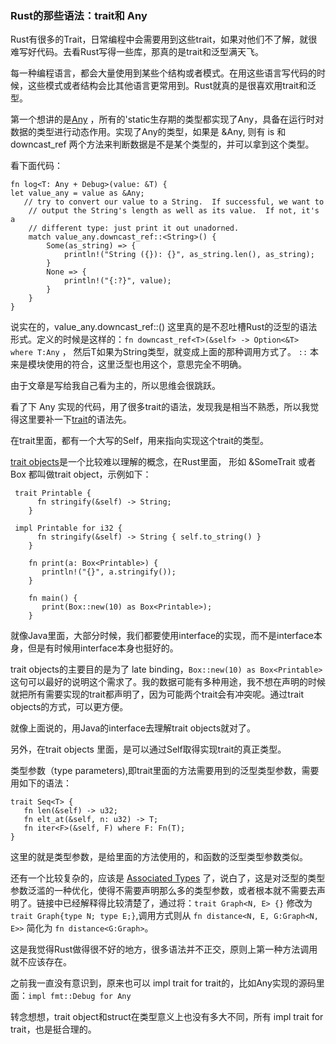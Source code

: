 ﻿### Rust的那些语法：trait和 Any

Rust有很多的Trait，日常编程中会需要用到这些trait，如果对他们不了解，就很难写好代码。去看Rust写得一些库，那真的是trait和泛型满天飞。

每一种编程语言，都会大量使用到某些个结构或者模式。在用这些语言写代码的时候，这些模式或者结构会比其他语言更常用到。Rust就真的是很喜欢用trait和泛型。

第一个想讲的是[Any][1] ，所有的'static生存期的类型都实现了Any，具备在运行时对数据的类型进行动态作用。实现了Any的类型，如果是 &Any, 则有 is 和 downcast_ref 两个方法来判断数据是不是某个类型的，并可以拿到这个类型。

看下面代码：

    fn log<T: Any + Debug>(value: &T) {
    let value_any = value as &Any;
       // try to convert our value to a String.  If successful, we want to
        // output the String's length as well as its value.  If not, it's a
        // different type: just print it out unadorned.
        match value_any.downcast_ref::<String>() {
            Some(as_string) => {
                println!("String ({}): {}", as_string.len(), as_string);
            }
            None => {
                println!("{:?}", value);
            }
        }
    }

说实在的，value_any.downcast_ref::<String>() 这里真的是不忍吐槽Rust的泛型的语法形式。定义的时候是这样的：`fn downcast_ref<T>(&self> -> Option<&T> where T:Any` ， 然后T如果为String类型，就变成上面的那种调用方式了。 `::` 本来是模块使用的符合，这里泛型也用这个，意思完全不明确。

由于文章是写给我自己看为主的，所以思维会很跳跃。

看了下 Any 实现的代码，用了很多trait的语法，发现我是相当不熟悉，所以我觉得这里要补一下[trait][2]的语法先。

在trait里面，都有一个大写的Self，用来指向实现这个trait的类型。

[trait objects][3]是一个比较难以理解的概念，在Rust里面， 形如 &SomeTrait 或者 Box<SomeTrait> 都叫做trait object，示例如下：

   

     trait Printable {
          fn stringify(&self) -> String;
        }
        
     impl Printable for i32 {
          fn stringify(&self) -> String { self.to_string() }
        }
        
        fn print(a: Box<Printable>) {
           println!("{}", a.stringify());
        }
        
        fn main() {
           print(Box::new(10) as Box<Printable>);
        }
就像Java里面，大部分时候，我们都要使用interface的实现，而不是interface本身，但是有时候用interface本身也挺好的。

trait objects的主要目的是为了 late binding，`Box::new(10) as Box<Printable>` 这句可以最好的说明这个需求了。我的数据可能有多种用途，我不想在声明的时候就把所有需要实现的trait都声明了，因为可能两个trait会有冲突呢。通过trait objects的方式，可以更方便。

就像上面说的，用Java的interface去理解trait objects就对了。

另外，在trait objects 里面，是可以通过Self取得实现trait的真正类型。

类型参数（type parameters),即trait里面的方法需要用到的泛型类型参数，需要用如下的语法：

    trait Seq<T> {
       fn len(&self) -> u32;
       fn elt_at(&self, n: u32) -> T;
       fn iter<F>(&self, F) where F: Fn(T);
    }
    
这里的<T>就是类型参数，是给里面的方法使用的，和函数的泛型类型参数类似。

还有一个比较复杂的，应该是 [Associated Types][4] 了，说白了，这是对泛型的类型参数泛滥的一种优化，使得不需要声明那么多的类型参数，或者根本就不需要去声明了。链接中已经解释得比较清楚了，通过将：`trait Graph<N, E> {}` 修改为 `trait Graph{type N; type E;}`,调用方式则从 `fn distance<N, E, G:Graph<N, E>>` 简化为 `fn distance<G:Graph>`。

这是我觉得Rust做得很不好的地方，很多语法并不正交，原则上第一种方法调用就不应该存在。

之前我一直没有意识到，原来也可以 impl trait for trait的，比如Any实现的源码里面：`impl fmt::Debug for Any`

转念想想，trait object和struct在类型意义上也没有多大不同，所有 impl trait for trait，也是挺合理的。




  [1]: https://doc.rust-lang.org/std/any/index.html
  [2]: https://doc.rust-lang.org/reference.html#traits
  [3]: https://doc.rust-lang.org/reference.html#trait-objects
  [4]: https://doc.rust-lang.org/book/associated-types.html